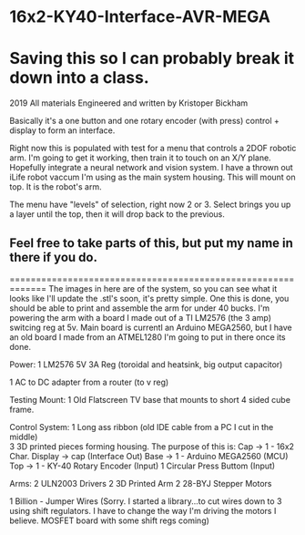 # 16x2-KY40-Interface-AVR-MEGA
Saving this so I can probably break it down into a class. 
========================================================
2019 All materials Engineered and written by Kristoper
Bickham


Basically it's a one button and one rotary encoder (with press)
control + display to form an interface.

Right now this is populated with test for a menu that controls
a 2DOF robotic arm. I'm going to get it working, then train it 
to touch on an X/Y plane. Hopefully integrate a neural network 
and vision system. I have a thrown out iLife robot vaccum I'm using
as the main system housing. This will mount on top. It is the robot's arm.

The menu have "levels" of selection, right now 2 or 3. Select brings you up
a layer until the top, then it will 
drop back to the previous.


Feel free to take parts of this, but put my name in there if you do.
-----------------------------------------------------
=============================================================
The images in here are of the system, so you can see what it looks like
I'll update the .stl's soon, it's pretty simple. One this is done, 
you should be able to print and assemble the arm for under 40 bucks. I'm 
powering the arm with a board I made out of a TI LM2576 (the 3 amp)
switcing reg at 5v. Main board is currentl an Arduino MEGA2560, but I have an
old board I made from an ATMEL1280 I'm going to put in there once its done.

Power:
1 LM2576 5V 3A Reg (toroidal and heatsink, big output capacitor)


1 AC to DC adapter from a router (to v reg)

Testing Mount:
1 Old Flatscreen TV base that mounts to  short 4 sided cube frame.


Control System:
1 Long ass ribbon (old IDE cable from a PC I cut in the middle)     
3 3D printed pieces forming housing. The purpose of this is:
             Cap -> 1 - 16x2 Char. Display -> cap   (Interface Out)
             Base -> 1 - Arduino MEGA2560             (MCU)
             Top -> 1 - KY-40 Rotary Encoder         (Input)
                     1 Circular Press Buttom         (Input)

            
Arms:
2 ULN2003 Drivers
2 3D Printed Arm
2 28-BYJ Stepper Motors 

1 Billion - Jumper Wires (Sorry. I started a library...to cut wires down to 3 using shift regulators. I have to
                     change the way I'm driving the motors I believe. MOSFET board with some shift regs coming)

